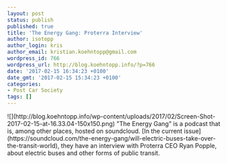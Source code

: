 ```yaml
---
layout: post
status: publish
published: true
title: 'The Energy Gang: Proterra Interview'
author: isotopp
author_login: kris
author_email: kristian.koehntopp@gmail.com
wordpress_id: 766
wordpress_url: http://blog.koehntopp.info/?p=766
date: '2017-02-15 16:34:23 +0100'
date_gmt: '2017-02-15 15:34:23 +0100'
categories:
- Post Car Society
tags: []
---
```

<p> ![](http://blog.koehntopp.info/wp-content/uploads/2017/02/Screen-Shot-2017-02-15-at-16.33.04-150x150.png) "The Energy Gang" is a podcast that is, among other places, hosted on soundcloud. [In the current issue](https://soundcloud.com/the-energy-gang/will-electric-buses-take-over-the-transit-world), they have&nbsp;an interview with Proterra CEO Ryan Popple, about electric buses and other forms of public transit.</p>
